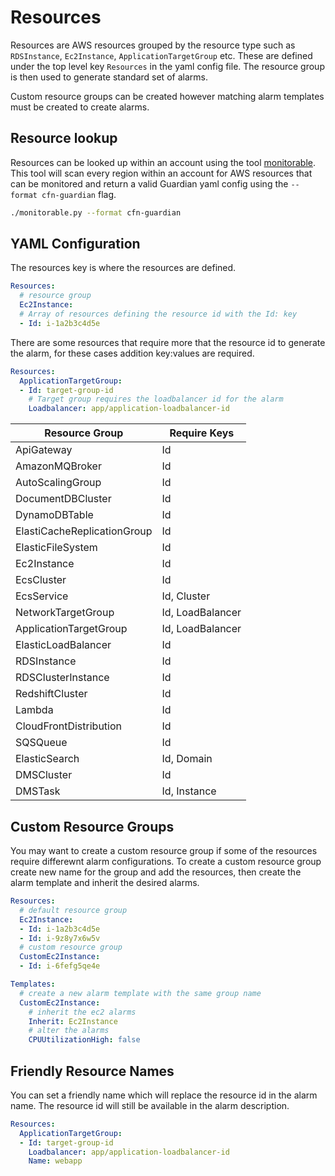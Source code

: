 # Resources

Resources are AWS resources grouped by the resource type such as `RDSInstance`, `Ec2Instance`, `ApplicationTargetGroup` etc. These are defined under the top level key `Resources` in the yaml config file. The resource group is then used to generate standard set of alarms.

Custom resource groups can be created however matching alarm templates must be created to create alarms.

## Resource lookup

Resources can be looked up within an account using the tool [monitorable](https://github.com/base2Services/monitorable). This tool will scan every region within an account for AWS resources that can be monitored and return a valid Guardian yaml config using the `--format cfn-guardian` flag.

```sh
./monitorable.py --format cfn-guardian
```

## YAML Configuration

The resources key is where the resources are defined.

```yaml
Resources:
  # resource group
  Ec2Instance:
  # Array of resources defining the resource id with the Id: key
  - Id: i-1a2b3c4d5e
```

There are some resources that require more that the resource id to generate the alarm, for these cases addition key:values are required.

```yaml
Resources:
  ApplicationTargetGroup:
  - Id: target-group-id
    # Target group requires the loadbalancer id for the alarm
    Loadbalancer: app/application-loadbalancer-id
```

| Resource Group              | Require Keys     |
| --------------------------- | ---------------- |
| ApiGateway                  | Id               |
| AmazonMQBroker              | Id               |
| AutoScalingGroup            | Id               |
| DocumentDBCluster           | Id               |
| DynamoDBTable               | Id               |
| ElastiCacheReplicationGroup | Id               |
| ElasticFileSystem           | Id               |
| Ec2Instance                 | Id               |
| EcsCluster                  | Id               |
| EcsService                  | Id, Cluster      |
| NetworkTargetGroup          | Id, LoadBalancer |
| ApplicationTargetGroup      | Id, LoadBalancer |
| ElasticLoadBalancer         | Id               |
| RDSInstance                 | Id               |
| RDSClusterInstance          | Id               |
| RedshiftCluster             | Id               |
| Lambda                      | Id               |
| CloudFrontDistribution      | Id               |
| SQSQueue                    | Id               |
| ElasticSearch               | Id, Domain       |
| DMSCluster                  | Id               |
| DMSTask                     | Id, Instance     |


## Custom Resource Groups

You may want to create a custom resource group if some of the resources require differewnt alarm configurations. To create a custom resource group create new name for the group and add the resources, then create the alarm template and inherit the desired alarms.

```yaml
Resources:
  # default resource group
  Ec2Instance:
  - Id: i-1a2b3c4d5e
  - Id: i-9z8y7x6w5v
  # custom resource group
  CustomEc2Instance:
  - Id: i-6fefg5qe4e

Templates:
  # create a new alarm template with the same group name 
  CustomEc2Instance:
    # inherit the ec2 alarms
    Inherit: Ec2Instance
    # alter the alarms
    CPUUtilizationHigh: false
```

## Friendly Resource Names

You can set a friendly name which will replace the resource id in the alarm name.
The resource id will still be available in the alarm description.

```yaml
Resources:
  ApplicationTargetGroup:
  - Id: target-group-id
    Loadbalancer: app/application-loadbalancer-id
    Name: webapp
```